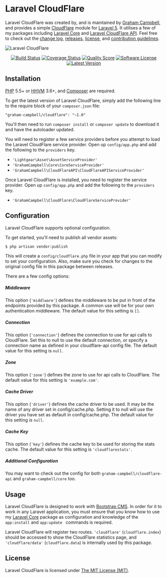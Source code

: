 Laravel CloudFlare
==================

Laravel CloudFlare was created by, and is maintained by [Graham Campbell](https://github.com/GrahamCampbell), and provides a simple [CloudFlare](https://www.cloudflare.com/) module for [Laravel 5](http://laravel.com). It utilises a few of my packages including [Laravel Core](https://github.com/GrahamCampbell/Laravel-Core) and [Laravel CloudFlare API](https://github.com/BootstrapCMS/CloudFlare-API). Feel free to check out the [change log](CHANGELOG.md), [releases](https://github.com/BootstrapCMS/CloudFlare/releases), [license](LICENSE), and [contribution guidelines](CONTRIBUTING.md).

![Laravel CloudFlare](https://cloud.githubusercontent.com/assets/2829600/4432321/c18eb49c-468c-11e4-9f4d-8ece7a481d29.PNG)

<p align="center">
<a href="https://travis-ci.org/BootstrapCMS/CloudFlare"><img src="https://img.shields.io/travis/BootstrapCMS/CloudFlare/master.svg?style=flat-square" alt="Build Status"></img></a>
<a href="https://scrutinizer-ci.com/g/BootstrapCMS/CloudFlare/code-structure"><img src="https://img.shields.io/scrutinizer/coverage/g/BootstrapCMS/CloudFlare.svg?style=flat-square" alt="Coverage Status"></img></a>
<a href="https://scrutinizer-ci.com/g/BootstrapCMS/CloudFlare"><img src="https://img.shields.io/scrutinizer/g/BootstrapCMS/CloudFlare.svg?style=flat-square" alt="Quality Score"></img></a>
<a href="LICENSE"><img src="https://img.shields.io/badge/license-MIT-brightgreen.svg?style=flat-square" alt="Software License"></img></a>
<a href="https://github.com/BootstrapCMS/CloudFlare/releases"><img src="https://img.shields.io/github/release/BootstrapCMS/CloudFlare.svg?style=flat-square" alt="Latest Version"></img></a>
</p>


## Installation

[PHP](https://php.net) 5.5+ or [HHVM](http://hhvm.com) 3.6+, and [Composer](https://getcomposer.org) are required.

To get the latest version of Laravel CloudFlare, simply add the following line to the require block of your `composer.json` file:

```
"graham-campbell/cloudflare": "~1.0"
```

You'll then need to run `composer install` or `composer update` to download it and have the autoloader updated.

You will need to register a few service providers before you attempt to load the Laravel CloudFlare service provider. Open up `config/app.php` and add the following to the `providers` key.

* `'Lightgear\Asset\AssetServiceProvider'`
* `'GrahamCampbell\Core\CoreServiceProvider'`
* `'GrahamCampbell\CloudFlareAPI\CloudFlareAPIServiceProvider'`

Once Laravel CloudFlare is installed, you need to register the service provider. Open up `config/app.php` and add the following to the `providers` key.

* `'GrahamCampbell\CloudFlare\CloudFlareServiceProvider'`


## Configuration

Laravel CloudFlare supports optional configuration.

To get started, you'll need to publish all vendor assets:

```bash
$ php artisan vendor:publish
```

This will create a `config/cloudflare.php` file in your app that you can modify to set your configuration. Also, make sure you check for changes to the original config file in this package between releases.

There are a few config options:

##### Middleware

This option (`'middlware'`) defines the middleware to be put in front of the endpoints provided by this package. A common use will be for your own authentication middleware. The default value for this setting is `[]`.

##### Connection

This option (`'connection'`) defines the connection to use for api calls to CloudFlare. Set this to null to use the default connection, or specify a connection name as defined in your cloudflare-api config file. The default value for this setting is `null`.

##### Zone

This option (`'zone'`) defines the zone to use for api calls to CloudFlare. The default value for this setting is `'example.com'`.

##### Cache Driver

This option (`'driver'`) defines the cache driver to be used. It may be the name of any driver set in config/cache.php. Setting it to null will use the driver you have set as default in config/cache.php. The default value for this setting is `null`.

##### Cache Key

This option (`'key'`) defines the cache key to be used for storing the stats cache. The default value for this setting is `'cloudflarestats'`.


##### Additional Configuration

You may want to check out the config for both `graham-campbell/cloudflare-api` and `graham-campbell/core` too.


## Usage

Laravel CloudFlare is designed to work with [Bootstrap CMS](https://github.com/BootstrapCMS/CMS). In order for it to work in any Laravel application, you must ensure that you know how to use my [Laravel Core](https://github.com/GrahamCampbell/Laravel-Core) package as configuration and knowledge of the `app:install` and `app:update ` commands is required.

Laravel CloudFlare will register two routes. `'cloudflare'` (`cloudflare.index`) should be accessed to show the CloudFlare statistics page, and `'cloudflare/data'` (`cloudflare.data`) is internally used by this package.


## License

Laravel CloudFlare is licensed under [The MIT License (MIT)](LICENSE).
